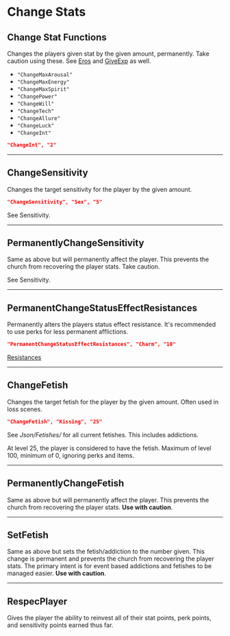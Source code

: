 # Change Stats
## Change Stat Functions
Changes the players given stat by the given amount, permanently. Take
caution using these. See
[Eros](../../Functions/General/Eros.md) and
[GiveExp](PlayerGiveAndTake.md#giveexp) as well.

-   `"ChangeMaxArousal"`
-   `"ChangeMaxEnergy"`
-   `"ChangeMaxSpirit"`
-   `"ChangePower"`
-   `"ChangeWill"`
-   `"ChangeTech"`
-   `"ChangeAllure"`
-   `"ChangeLuck"`
-   `"ChangeInt"`

``` json
"ChangeInt", "2"
```

------------------------------------------------------------------------

## ChangeSensitivity
Changes the target sensitivity for the player by the given amount.

``` json
"ChangeSensitivity", "Sex", "5"
```

See Sensitivity.

------------------------------------------------------------------------

## PermanentlyChangeSensitivity
Same as above but will permanently affect the player. This prevents the
church from recovering the player stats. Take caution.

See Sensitivity.

------------------------------------------------------------------------

## PermanentChangeStatusEffectResistances
Permanently alters the players status effect resistance. It's
recommended to use perks for less permanent afflictions.

``` json
"PermanentChangeStatusEffectResistances", "Charm", "10"
```

[Resistances](../../Reference/StatusEffectRef.md#resistances)

------------------------------------------------------------------------

## ChangeFetish
Changes the target fetish for the player by the given amount. Often used
in loss scenes.

``` json
"ChangeFetish", "Kissing", "25"
```

See *Json/Fetishes/* for all current fetishes. This includes addictions.

At level 25, the player is considered to have the fetish. Maximum of
level 100, minimum of 0, ignoring perks and items.

------------------------------------------------------------------------

## PermanentlyChangeFetish
Same as above but will permanently affect the player. This prevents the
church from recovering the player stats. **Use with caution**.

------------------------------------------------------------------------

## SetFetish
Same as above but sets the fetish/addiction to the number given. This
change is permanent and prevents the church from recovering the player
stats. The primary intent is for event based addictions and fetishes to
be managed easier. **Use with caution**.

------------------------------------------------------------------------

## RespecPlayer
Gives the player the ability to reinvest all of their stat points, perk
points, and sensitivity points earned thus far.
